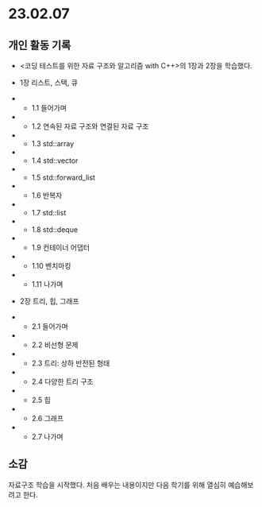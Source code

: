 # 23.02.07 
## 개인 활동 기록

- <코딩 테스트를 위한 자료 구조와 알고리즘 with C++>의 1장과 2장을 학습했다.

 * 1장 리스트, 스택, 큐
 * * 1.1 들어가며
 * * 1.2 연속된 자료 구조와 연결된 자료 구조
 * * 1.3 std::array
 * * 1.4 std::vector
 * * 1.5 std::forward_list
 * * 1.6 반복자
 * * 1.7 std::list
 * * 1.8 std::deque
 * * 1.9 컨테이너 어댑터
 * * 1.10 벤치마킹
 * * 1.11 나가며
 
 * 2장 트리, 힙, 그래프
 * * 2.1 들어가며
 * * 2.2 비선형 문제
 * * 2.3 트리: 상하 반전된 형태
 * * 2.4 다양한 트리 구조
 * * 2.5 힙
 * * 2.6 그래프
 * * 2.7 나가며

## 소감

자료구조 학습을 시작했다.
처음 배우는 내용이지만 다음 학기를 위해 열심히 예습해보려고 한다.
